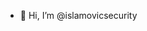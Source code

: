 - 👋 Hi, I’m @islamovicsecurity

<!---
islamovicsecurity/islamovicsecurity is a ✨ special ✨ repository because its `README.md` (this file) appears on your GitHub profile.
You can click the Preview link to take a look at your changes.
--->
